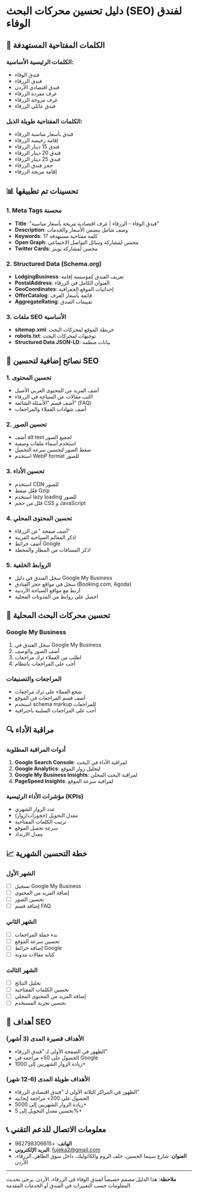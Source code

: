 # دليل تحسين محركات البحث (SEO) لفندق الوفاء

## 🎯 الكلمات المفتاحية المستهدفة

### الكلمات الرئيسية الأساسية:
- فندق الوفاء
- فندق الزرقاء
- فندق اقتصادي الأردن
- غرف مفردة الزرقاء
- غرف مزوجة الزرقاء
- فندق عائلي الزرقاء

### الكلمات المفتاحية طويلة الذيل:
- فندق بأسعار مناسبة الزرقاء
- إقامة رخيصة الزرقاء
- فندق 15 دينار الزرقاء
- فندق 20 دينار الزرقاء
- فندق 25 دينار الزرقاء
- حجز فندق الزرقاء
- إقامة مريحة الزرقاء

## 📊 تحسينات تم تطبيقها

### 1. Meta Tags محسنة
- **Title**: "فندق الوفاء - الزرقاء | غرف اقتصادية مريحة بأسعار مناسبة"
- **Description**: وصف شامل يتضمن الأسعار والخدمات
- **Keywords**: 17 كلمة مفتاحية مستهدفة
- **Open Graph**: محسن لمشاركة وسائل التواصل الاجتماعي
- **Twitter Cards**: محسن لمشاركة تويتر

### 2. Structured Data (Schema.org)
- **LodgingBusiness**: تعريف الفندق كمؤسسة إقامة
- **PostalAddress**: العنوان الكامل في الزرقاء
- **GeoCoordinates**: إحداثيات الموقع الجغرافية
- **OfferCatalog**: قائمة بأسعار الغرف
- **AggregateRating**: تقييمات الفندق

### 3. ملفات SEO الأساسية
- **sitemap.xml**: خريطة الموقع لمحركات البحث
- **robots.txt**: توجيهات لمحركات البحث
- **Structured Data JSON-LD**: بيانات منظمة

## 🚀 نصائح إضافية لتحسين SEO

### 1. تحسين المحتوى
- أضف المزيد من المحتوى العربي الأصيل
- اكتب مقالات عن السياحة في الزرقاء
- أضف قسم "الأسئلة الشائعة" (FAQ)
- أضف شهادات العملاء والمراجعات

### 2. تحسين الصور
- أضف alt text لجميع الصور
- استخدم أسماء ملفات وصفية
- ضغط الصور لتحسين سرعة التحميل
- استخدم WebP format للصور

### 3. تحسين الأداء
- استخدم CDN للصور
- فعّل ضغط Gzip
- استخدم lazy loading للصور
- قلل من حجم CSS و JavaScript

### 4. تحسين المحتوى المحلي
- أضف صفحة "عن الزرقاء"
- اذكر المعالم السياحية القريبة
- أضف خرائط Google
- اذكر المسافات من المطار والمحطة

### 5. الروابط الخلفية
- سجل الفندق في دليل Google My Business
- سجل في مواقع حجز الفنادق (Booking.com, Agoda)
- اربط مع مواقع السياحة الأردنية
- احصل على روابط من المدونات المحلية

## 📱 تحسين محركات البحث المحلية

### Google My Business
1. سجل الفندق في Google My Business
2. أضف الصور والوصف
3. اطلب من العملاء ترك مراجعات
4. أجب على المراجعات بانتظام

### المراجعات والتصنيفات
- شجع العملاء على ترك مراجعات
- أضف قسم المراجعات في الموقع
- استخدم schema markup للمراجعات
- أجب على المراجعات السلبية باحترافية

## 🔍 مراقبة الأداء

### أدوات المراقبة المطلوبة
1. **Google Search Console**: لمراقبة الأداء في البحث
2. **Google Analytics**: لتحليل زوار الموقع
3. **Google My Business Insights**: لمراقبة البحث المحلي
4. **PageSpeed Insights**: لمراقبة سرعة الموقع

### مؤشرات الأداء الرئيسية (KPIs)
- عدد الزوار الشهري
- معدل التحويل (حجوزات/زوار)
- ترتيب الكلمات المفتاحية
- سرعة تحميل الموقع
- معدل الارتداد

## 📈 خطة التحسين الشهرية

### الشهر الأول
- [ ] تسجيل Google My Business
- [ ] إضافة المزيد من المحتوى
- [ ] تحسين الصور
- [ ] إضافة قسم FAQ

### الشهر الثاني
- [ ] بدء حملة المراجعات
- [ ] تحسين سرعة الموقع
- [ ] إضافة خرائط Google
- [ ] كتابة مقالات مدونة

### الشهر الثالث
- [ ] تحليل النتائج
- [ ] تحسين الكلمات المفتاحية
- [ ] إضافة المزيد من المحتوى المحلي
- [ ] تحسين تجربة المستخدم

## 🎯 أهداف SEO

### الأهداف قصيرة المدى (3 أشهر)
- الظهور في الصفحة الأولى لـ "فندق الزرقاء"
- الحصول على 50+ مراجعة في Google
- زيادة الزوار الشهريين إلى 1000+

### الأهداف طويلة المدى (6-12 شهر)
- الظهور في المراكز الثلاثة الأولى لـ "فندق اقتصادي الزرقاء"
- الحصول على 200+ مراجعة إيجابية
- زيادة الزوار الشهريين إلى 5000+
- تحسين معدل التحويل إلى 5%+

## 📞 معلومات الاتصال للدعم التقني

- **الهاتف**: +962798306615
- **البريد الإلكتروني**: fujeka2@gmail.com
- **العنوان**: شارع سينما الحسين، خلف الروم والكاثوليك، داخل سوق الظاهر، الزرقاء، الأردن

---

**ملاحظة**: هذا الدليل مصمم خصيصاً لفندق الوفاء في الزرقاء، الأردن. يرجى تحديث المعلومات حسب التغييرات في الفندق أو الخدمات المقدمة.
